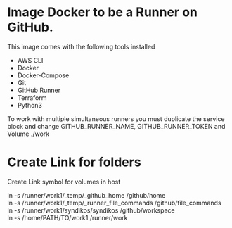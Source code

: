 # Image Docker to be a Runner on GitHub.

This image comes with the following tools installed

- AWS CLI  
- Docker  
- Docker-Compose  
- Git  
- GitHub Runner  
- Terraform  
- Python3  
  
To work with multiple simultaneous runners you must duplicate the service block and change GITHUB_RUNNER_NAME, GITHUB_RUNNER_TOKEN and Volume ./work  

# Create Link for folders  
  
Create Link symbol for volumes in host  

ln -s /runner/work1/_temp/_github_home /github/home  
ln -s /runner/work1/_temp/_runner_file_commands /github/file_commands  
ln -s /runner/work1/syndikos/syndikos /github/workspace  
ln -s /home/PATH/TO/work1 /runner/work  
